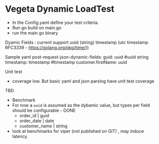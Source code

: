 # Vegeta Dynamic LoadTest

 - In the Config.yaml define your test criteria.
 - Run go build on main.go
 - run the main go binary

Dyamic Fields : current support
uuid (string) 
timestamp (utc timestamp RFC3339 - https://golang.org/pkg/time/))

Sample yaml
  post-request-json-dynamic-fields: 
    guid: uuid #uuid string
    timestamp: timestamp #timestamp
    customer.firstName: uuid
  
  
Unit test
- coverage low. But basic yaml and json parsing have unit test coverage

TBD
 - Benchmark
 - For now a `uuid` is assumed as the dybamic value, but types per field should be configurable  - DONE
   - order_id | guid
   - order_date | date
   - customer_name | string
 - look at benchmarks for viper (not published on GIT) , may induce latency.
   

